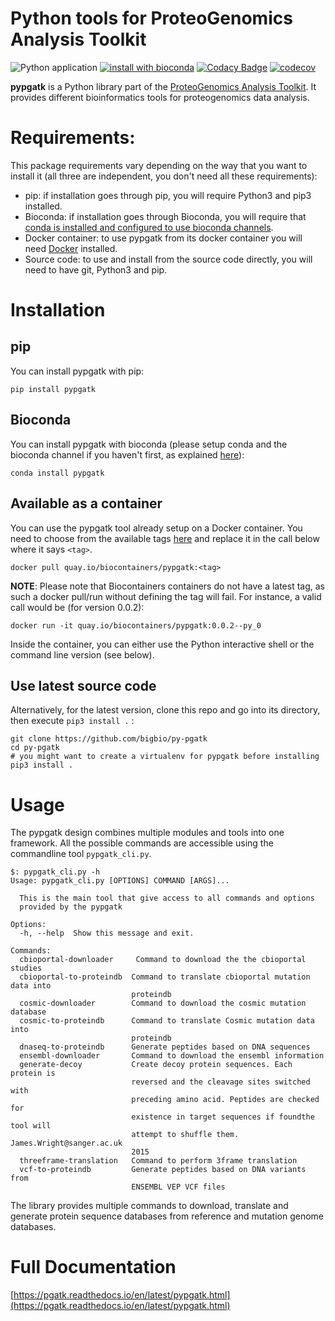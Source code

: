# Python tools for ProteoGenomics Analysis Toolkit


![Python application](https://github.com/bigbio/py-pgatk/workflows/Python%20application/badge.svg)
[![install with bioconda](https://img.shields.io/badge/install%20with-bioconda-brightgreen.svg?style=flat)](http://bioconda.github.io/recipes/pypgatk/README.html)
[![Codacy Badge](https://app.codacy.com/project/badge/Grade/f6d030fd7d69413987f7265a01193324)](https://www.codacy.com/gh/bigbio/py-pgatk/dashboard?utm_source=github.com&amp;utm_medium=referral&amp;utm_content=bigbio/py-pgatk&amp;utm_campaign=Badge_Grade)
[![codecov](https://codecov.io/gh/bigbio/py-pgatk/branch/master/graph/badge.svg?token=vFACcAdfqu)](https://codecov.io/gh/bigbio/py-pgatk)

**pypgatk** is a Python library part of the [ProteoGenomics Analysis Toolkit](https://pgatk.readthedocs.io/en/latest). It provides different bioinformatics tools for proteogenomics data analysis.

# Requirements:

This package requirements vary depending on the way that you want to install it (all three are independent, you don't need all these requirements):

- pip: if installation goes through pip, you will require Python3 and pip3 installed.
- Bioconda: if installation goes through Bioconda, you will require that [conda is installed and configured to use bioconda channels](https://bioconda.github.io/user/index.html).
- Docker container: to use pypgatk from its docker container you will need [Docker](https://docs.docker.com/install/) installed.
- Source code: to use and install from the source code directly, you will need to have git, Python3 and pip.

# Installation

## pip

You can install pypgatk with pip:

```
pip install pypgatk
```

## Bioconda

You can install pypgatk with bioconda (please setup conda and the bioconda channel if you haven't first, as explained [here](https://bioconda.github.io/user/index.html)):

```
conda install pypgatk
```

## Available as a container

You can use the pypgatk tool already setup on a Docker container. You need to choose from the available tags [here](https://quay.io/repository/biocontainers/pypgatk?tab=tags) and replace it in the call below where it says `<tag>`.

```
docker pull quay.io/biocontainers/pypgatk:<tag>
```

**NOTE**: Please note that Biocontainers containers do not have a latest tag, as such a docker pull/run without defining the tag will fail. For instance, a valid call would be (for version 0.0.2):

```
docker run -it quay.io/biocontainers/pypgatk:0.0.2--py_0
```

Inside the container, you can either use the Python interactive shell or the command line version (see below).


## Use latest source code

Alternatively, for the latest version, clone this repo and go into its directory, then execute `pip3 install .` :

```
git clone https://github.com/bigbio/py-pgatk
cd py-pgatk
# you might want to create a virtualenv for pypgatk before installing
pip3 install .
```

# Usage

The pypgatk design combines multiple modules and tools into one framework. All the possible commands are accessible using the commandline tool `pypgatk_cli.py`.

```
$: pypgatk_cli.py -h
Usage: pypgatk_cli.py [OPTIONS] COMMAND [ARGS]...

  This is the main tool that give access to all commands and options
  provided by the pypgatk

Options:
  -h, --help  Show this message and exit.

Commands:
  cbioportal-downloader     Command to download the the cbioportal studies
  cbioportal-to-proteindb  Command to translate cbioportal mutation data into
                           proteindb
  cosmic-downloader        Command to download the cosmic mutation database
  cosmic-to-proteindb      Command to translate Cosmic mutation data into
                           proteindb
  dnaseq-to-proteindb      Generate peptides based on DNA sequences
  ensembl-downloader       Command to download the ensembl information
  generate-decoy           Create decoy protein sequences. Each protein is
                           reversed and the cleavage sites switched with
                           preceding amino acid. Peptides are checked for
                           existence in target sequences if foundthe tool will
                           attempt to shuffle them. James.Wright@sanger.ac.uk
                           2015
  threeframe-translation   Command to perform 3frame translation
  vcf-to-proteindb         Generate peptides based on DNA variants from
                           ENSEMBL VEP VCF files

```

The library provides multiple commands to download, translate and generate protein sequence databases from reference and mutation genome databases.

# Full Documentation

[https://pgatk.readthedocs.io/en/latest/pypgatk.html](https://pgatk.readthedocs.io/en/latest/pypgatk.html)
